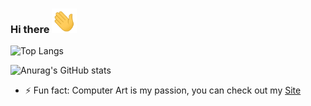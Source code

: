 ### Hi there <img src="https://raw.githubusercontent.com/parth-27/parth-27/master/Hi.gif" width="40px">

![Top Langs](https://github-readme-stats.vercel.app/api/top-langs/?username=vietbuiminh&layout=compact&hide_border=true)

![Anurag's GitHub stats](https://github-readme-stats.vercel.app/api?username=vietbuiminh&hide_border=true)


- ⚡ Fun fact: Computer Art is my passion, you can check out my [Site](https://sites.google.com/augustana.edu/vietb)

<!--
**vietbuiminh/vietbuiminh** is a ✨ _special_ ✨ repository because its `README.md` (this file) appears on your GitHub profile.

Here are some ideas to get you started:

- 🔭 I’m currently working on ...
- 🌱 I’m currently learning ...
- 👯 I’m looking to collaborate on ...
- 🤔 I’m looking for help with ...
- 💬 Ask me about ...
- 📫 How to reach me: ...
- 😄 Pronouns: ...
- ⚡ Fun fact: ...
-->
